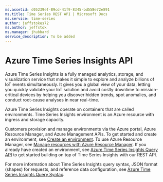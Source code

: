 ```yaml
---
ms.assetid: d05239ef-89cd-41f9-8345-bd558e72e891
ms.title: Time Series REST API | Microsoft Docs
ms.service: time-series
author: jeffstokes72
ms.author: jeffstok
ms.manager: jhubbard
service_description: To be added
---
```



# Azure Time Series Insights API

Azure Time Series Insights is a fully managed analytics, storage, and visualization service that makes it simple to explore and analyze billions of IoT events simultaneously.  It gives you a global view of your data, letting you quickly validate your IoT solution and avoid costly downtime to mission-critical devices by helping you discover hidden trends, spot anomalies, and conduct root-cause analyses in near real-time.  

Azure Time Series Insights operate on containers that are called environments.
Time Series Insights environment is an Azure resource with ingress and storage capacity.

Customers provision and manage environments via the Azure portal, Azure Resource Manager, and Azure Management APIs. To get started and create an environment, see [Create an environment](/azure/time-series-insights/time-series-insights-get-started).  To use Azure Resource Manager, see [Manage resources with Azure Resource Manager](/azure/time-series-insights/time-series-insights-manage-resources-using-azure-resource-manager).  If you already have created an environment, see [Azure Time Series Insights Query API](https://docs.microsoft.com/rest/api/time-series-insights/time-series-insights-reference-queryapi) to get started building on top of Time Series Insights with our REST API.  

For more information about Time Series Insights query syntax, JSON format (shapes) for requests, and reference data configuration, see [Azure Time Series Insights Query Syntax](https://docs.microsoft.com/rest/api/time-series-insights/time-series-insights-reference-query-syntax). 


